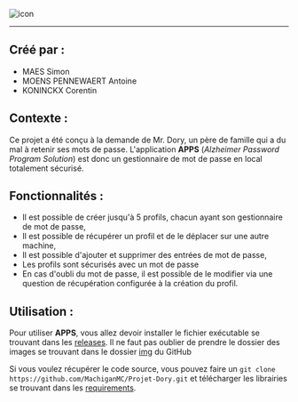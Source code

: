 ![icon](https://github.com/MachiganMC/Projet-Dory/blob/main/img/icon.png?raw=true)
***


## Créé par :
- MAES Simon 
- MOENS PENNEWAERT Antoine
- KONINCKX Corentin

## Contexte :
Ce projet a été conçu à la demande de Mr. Dory, un père de famille 
qui a du mal à retenir ses mots de passe. L'application **APPS** 
(*Alzheimer Password Program Solution*) est donc un gestionnaire de 
mot de passe en local totalement sécurisé.

## Fonctionnalités :

- Il est possible de créer jusqu'à 5 profils, chacun ayant son gestionnaire
de mot de passe,
- Il est possible de récupérer un profil et de le déplacer sur une autre
machine,
- Il est possible d'ajouter et supprimer des entrées de mot de passe,
- Les profils sont sécurisés avec un mot de passe
- En cas d'oubli du mot de passe, il est possible de le modifier via une 
question de récupération configurée à la création du profil.

## Utilisation :

Pour utiliser **APPS**, vous allez devoir installer le fichier exécutable
se trouvant dans les 
[releases](https://github.com/MachiganMC/Projet-Dory/releases). 
Il ne faut pas oublier de prendre le dossier des images se trouvant 
dans le dossier
[img](https://github.com/MachiganMC/Projet-Dory/tree/main/img) du GitHub

Si vous voulez récupérer le code source, vous pouvez faire un
`git clone https://github.com/MachiganMC/Projet-Dory.git` et télécharger
les librairies se trouvant dans les 
[requirements](https://github.com/MachiganMC/Projet-Dory/blob/main/requirements.txt).




